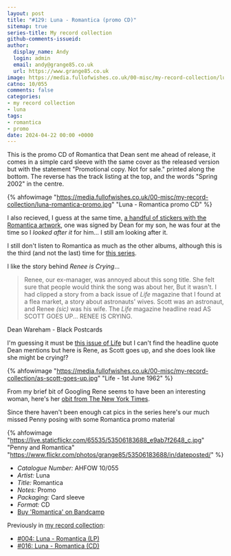 ```yaml
---
layout: post
title: "#129: Luna - Romantica (promo CD)"
sitemap: true
series-title: My record collection
github-comments-issueid:
author:
  display_name: Andy
  login: admin
  email: andy@grange85.co.uk
  url: https://www.grange85.co.uk
image: https://media.fullofwishes.co.uk/00-misc/my-record-collection/luna-romantica-promo.jpg
catno: 10/055
comments: false
categories:
- my record collection
- luna
tags:
- romantica
- promo
date: 2024-04-22 00:00 +0000
---
```

This is the promo CD of Romantica that Dean sent me ahead of release, it comes in a simple card sleeve with the same cover as the released version but with the statement "Promotional copy. Not for sale." printed along the bottom. The reverse has the track listing at the top, and the words "Spring 2002" in the centre.

{% ahfowimage "https://media.fullofwishes.co.uk/00-misc/my-record-collection/luna-romantica-promo.jpg" "Luna - Romantica promo CD" %}

I also recieved, I guess at the same time, [a handful of stickers with the Romantica artwork](/2019/06/28/artefacts-004-romantica-sticker/), one was signed by Dean for my son, he was four at the time so I _looked after it_ for him... I still am looking after it.

I still don't listen to Romantica as much as the other albums, although this is the third (and not the last) time for [this series](/category/my-record-collection).

I like the story behind _Renee is Crying_...

<blockquote>
Renee, our ex-manager, was annoyed about this song title. She felt sure that people would think the song was about her, But it wasn't. I had clipped a story from a back issue of <em>Life</em> magazine that I found at a flea market, a story about astronauts' wives. Scott was an astronaut, and Renee <em>(sic)</em> was his wife. The <em>Life</em> magazine headline read AS SCOTT GOES UP... RENEE IS CRYING.
</blockquote>
<p class="caption">Dean Wareham - Black Postcards</p>

I'm guessing it must be [this issue of Life](https://books.google.co.uk/books?id=BlIEAAAAMBAJ&lpg=PA1&pg=PA1&redir_esc=y#v=onepage&q&f=false) but I can't find the headline quote Dean mentions but here is Rene, as Scott goes up, and she does look like she might be crying!? 

{% ahfowimage "https://media.fullofwishes.co.uk/00-misc/my-record-collection/as-scott-goes-up.jpg" "Life - 1st June 1962" %}

From my brief bit of Googling Rene seems to have been an interesting woman, here's her [obit from The New York Times](https://www.nytimes.com/2020/07/24/us/rene-carpenter-dead.html).

Since there haven't been enough cat pics in the series here's our much missed Penny posing with some Romantica promo material

{% ahfowimage "https://live.staticflickr.com/65535/53506183688_e9ab7f2648_c.jpg" "Penny and Romantica" "https://www.flickr.com/photos/grange85/53506183688/in/dateposted/" %}

 - *Catalogue Number:* AHFOW 10/055
 - *Artist:* Luna
 - *Title:* Romantica
 - *Notes:* Promo
 - *Packaging:* Card sleeve
 - *Format:* CD
 - [Buy 'Romantica' on Bandcamp](https://luna.bandcamp.com/album/romantica)

 Previously in [my record collection](/category/my-record-collection):
  - [#004: Luna - Romantica (LP)](/2023/01/30/my-record-collection-004-luna-romantica-lp/)
  - [#016: Luna - Romantica (CD)](/2023/03/13/my-record-collection-016-luna-romantica-cd/)
